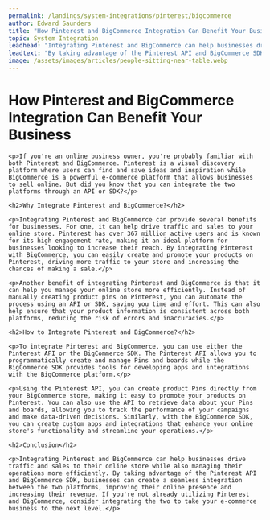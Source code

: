 ```yaml
---
permalink: /landings/system-integrations/pinterest/bigcommerce
author: Edward Saunders
title: "How Pinterest and BigCommerce Integration Can Benefit Your Business"
topic: System Integration
leadhead: "Integrating Pinterest and BigCommerce can help businesses drive traffic and sales to their online store while also managing their operations more efficiently"
leadtext: "By taking advantage of the Pinterest API and BigCommerce SDK, businesses can create a seamless integration between the two platforms, improving their online presence and increasing their revenue. If you're not already utilizing Pinterest and BigCommerce, consider integrating the two to take your e-commerce business to the next level."
image: /assets/images/articles/people-sitting-near-table.webp
---
```

<div class="arttext">	<h1>How Pinterest and BigCommerce Integration Can Benefit Your Business</h1>

	<p>If you're an online business owner, you're probably familiar with both Pinterest and BigCommerce. Pinterest is a visual discovery platform where users can find and save ideas and inspiration while BigCommerce is a powerful e-commerce platform that allows businesses to sell online. But did you know that you can integrate the two platforms through an API or SDK?</p>

	<h2>Why Integrate Pinterest and BigCommerce?</h2>

	<p>Integrating Pinterest and BigCommerce can provide several benefits for businesses. For one, it can help drive traffic and sales to your online store. Pinterest has over 367 million active users and is known for its high engagement rate, making it an ideal platform for businesses looking to increase their reach. By integrating Pinterest with BigCommerce, you can easily create and promote your products on Pinterest, driving more traffic to your store and increasing the chances of making a sale.</p>

	<p>Another benefit of integrating Pinterest and BigCommerce is that it can help you manage your online store more efficiently. Instead of manually creating product pins on Pinterest, you can automate the process using an API or SDK, saving you time and effort. This can also help ensure that your product information is consistent across both platforms, reducing the risk of errors and inaccuracies.</p>

	<h2>How to Integrate Pinterest and BigCommerce?</h2>

	<p>To integrate Pinterest and BigCommerce, you can use either the Pinterest API or the BigCommerce SDK. The Pinterest API allows you to programmatically create and manage Pins and boards while the BigCommerce SDK provides tools for developing apps and integrations with the BigCommerce platform.</p>

	<p>Using the Pinterest API, you can create product Pins directly from your BigCommerce store, making it easy to promote your products on Pinterest. You can also use the API to retrieve data about your Pins and boards, allowing you to track the performance of your campaigns and make data-driven decisions. Similarly, with the BigCommerce SDK, you can create custom apps and integrations that enhance your online store's functionality and streamline your operations.</p>

	<h2>Conclusion</h2>

	<p>Integrating Pinterest and BigCommerce can help businesses drive traffic and sales to their online store while also managing their operations more efficiently. By taking advantage of the Pinterest API and BigCommerce SDK, businesses can create a seamless integration between the two platforms, improving their online presence and increasing their revenue. If you're not already utilizing Pinterest and BigCommerce, consider integrating the two to take your e-commerce business to the next level.</p>
	
</div>